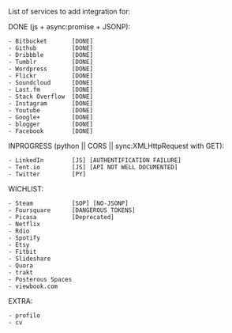List of services to add integration for:

DONE (js + async:promise + JSONP):

    - Bitbucket       [DONE]
    - Github          [DONE]
    - Dribbble        [DONE]
    - Tumblr          [DONE]
    - Wordpress       [DONE]
    - Flickr          [DONE]
    - Soundcloud      [DONE]
    - Last.fm         [DONE]
    - Stack Overflow  [DONE]
    - Instagram       [DONE]
    - Youtube         [DONE]
    - Google+         [DONE]
    - blogger         [DONE]
    - Facebook        [DONE]

INPROGRESS (python || CORS || sync:XMLHttpRequest with GET):

    - LinkedIn        [JS] [AUTHENTIFICATION FAILURE]
    - Tent.io         [JS] [API NOT WELL DOCUMENTED]
    - Twitter         [PY]

WICHLIST:

    - Steam           [SOP] [NO-JSONP]
    - Foursquare      [DANGEROUS TOKENS]
    - Picasa          [Deprecated]
    - Netflix
    - Rdio
    - Spotify
    - Etsy
    - Fitbit
    - Slideshare
    - Quora
    - trakt
    - Posterous Spaces
    - viewbook.com

EXTRA:

    - profilo
    - cv
